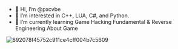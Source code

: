 - 👋 Hi, I’m @pxcvbe
- 👀 I’m interested in C++, LUA, C#, and Python.
- 🌱 I’m currently learning Game Hacking Fundamental & Reverse Engineering About Game

![892078f45752c911ce4cff004b7c5609](https://user-images.githubusercontent.com/85774070/212704184-96b88e92-083b-45bc-b593-159454504feb.png)
<!------------------------------------------------------------------------------------------------------------------
pxcvbe/pxcvbe is a ✨ special ✨ repository because its `README.md` (this file) appears on your GitHub profile.
You can click the Preview link to take a look at your changes.
--------------------------------------------------------------------------------------------------------------------->
